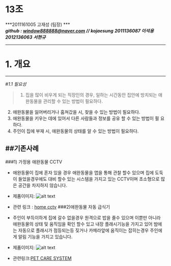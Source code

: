 # 13조
***2011161005 고재성 (팀장)   ***    
 ***github : window888888@naver.com // kojaesung***
***2011136087 이석용***
***2012136063 서현규***

-----------------


# 1. 개요                                
-------------------
#*1.1 필요성*

>1. 집을 많이 비우게 되는 직장인의 경우, 일하는 시간동안 집안에 방치되는 애완동물을 관리할 수 있는 방법이 필요하다.
2. 애완동물을 잃어버리거나 훔쳐갔을 시, 찾을 수 있는 방법이 필요하다.
3. 애완동물을 키우는 데에 있어서 다른 사람들과 정보를 공유 할 수 있는 방법이 필  	요하다.
4. 주인이 집에 부재 시, 애완동물의 상태를 알 수 있는 방법이 필요하다. 





##기존사례
-------------
###1) 가정용 애완동물 CCTV
- 애완동물이 집에 혼자 있을 경우 애완동물을 앱을 통해 관찰 할수  있으며 집에 도둑이 들었을경우에도 대비 할수 있는 시스템을 가지고 있는 CCTV이며 초소형으로 많은 공간을 차지하지 않습니다.
- 제품이미지:
![alt text](http://cfile232.uf.daum.net/image/25152D41580DE2C7289287)
- 관련 링크 : [home cctv](http://blog.daum.net/tinghao888/1064)
###2)애완동물  자동 급식기
- 주인이 부득이하게 집에 갈수 없을경우 원격으로 밥을 줄수 있으며 이뿐만 아니라 애완동물의 상태 및 움직임을 확인 할수 있고 내장 플래시기능을 가지고 있어 밤에는 자동으로 플래시가 점등되는등 짖거나 카메라앞에 움직이는 잡히는경우 주인에게 알림 기능을 가지고 있습니다.

- 제품이미지:
![alt text](http://www.nemopan.com/files/attach/images/2580/262/661/007/%EC%9E%90%EB%8F%99%EA%B8%89%EC%8B%9D%EA%B8%B0-%ED%8E%AB%EC%8A%A4%ED%85%8C%EC%9D%B4%EC%85%98.jpg)

- 관련링크:[PET CARE SYSTEM](http://www.nemopan.com/7661262)